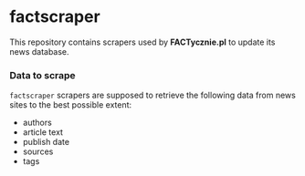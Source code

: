 # factscraper
This repository contains scrapers used by **FACTycznie.pl** to update its news database.

### Data to scrape
`factscraper` scrapers are supposed to retrieve the following data from news sites to the best possible extent:
* authors
* article text
* publish date
* sources
* tags
